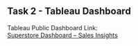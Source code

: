 ## Task 2 - Tableau Dashboard

Tableau Public Dashboard Link:  
[Superstore Dashboard – Sales Insights](https://public.tableau.com/app/profile/preetham.reddy7228/viz/SuperstoreDashboard-SalesInsights/Dashboard1?publish=yes)
